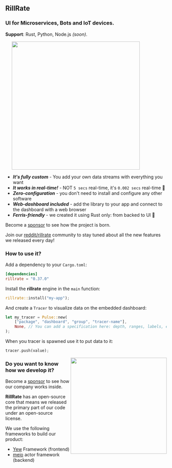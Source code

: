 ## RillRate

### UI for Microservices, Bots and IoT devices.

**Support**: Rust, Python, Node.js _(soon)_.

<img align="center" width="400px" style="margin-left: 20px;" src="https://rillrate.com/images/dashboard.png" />

- **_It's fully custom_** - You add your own data streams with everything you want
- **_It works in real-time!_** - NOT `5 secs` real-time, it's `0.002 secs` real-time 🚀
- **_Zero-configuration_** - you don't need to install and configure any other software
- **_Web-dashboard included_** - add the library to your app and connect to the dashboard with a web browser
- **_Ferris-friendly_** - we created it using Rust only: from backed to UI 🦀

Become a [sponsor][sponsor] to see how the project is born.

Join our [reddit/rillrate][reddit] community to stay tuned about all the new features we released every day!

### How to use it?

Add a dependency to your `Cargo.toml`:

```toml
[dependencies]
rillrate = "0.37.0"
```

Install the **rillrate** engine in the `main` function:

```rust
rillrate::install("my-app");
```

And create a `Tracer` to visualize data on the embedded dashboard:

```rust
let my_tracer = Pulse::new(
    ["package", "dashboard", "group", "tracer-name"],
    None, // You can add a specification here: depth, ranges, labels, etc.
);
```

When you tracer is spawned use it to put data to it:

```rust
tracer.push(value);
```

<a href="https://github.com/sponsors/rillrate" target="_blank"><img align="right" width="300px" src="https://cdn.rillrate.com/github/heroic-toys/book-only.png" /></a>

### Do you want to know how we develop it?

Become a [sponsor][sponsor] to see how our company works inside.

**RillRate** has an open-source core that means we released the primary part of
our code under an open-source license.

We use the following frameworks to build our product:

- [Yew][yew] Framework (frontend)
- [meio][meio] actor framework (backend)

[reddit]: https://www.reddit.com/r/rillrate/
[sponsor]: https://github.com/sponsors/rillrate
[nitrogen]: https://nitrogenproject.com/
[yew]: https://github.com/yewstack/yew
[meio]: https://github.com/rillrate/meio
